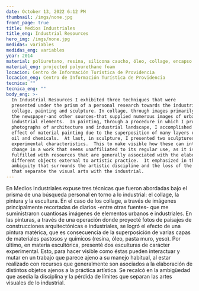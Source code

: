 ```yaml
---
date: October 13, 2022 6:12 PM
thumbnail: /imgs/none.jpg
front_page: true
title: Medios Industriales
title_eng: Industrial Resources
hero_img: /imgs/none.jpg
medidas: variables
medidas_eng: variables
year: 2014
material: poliuretano, resina, silicona caucho, óleo, collage, encapso k
material_eng: projected polyurethane foam
locacion: Centro de Información Turística de Providencia
locacion_eng: Centro de Información Turística de Providencia
tecnica: ""
tecnica_eng: ""
body_eng: >-
  In Industrial Resources I exhibited three techniques that were
  presented under the prism of a personal research towards the industrial:
  collage, painting and sculpture. In collage, through images primarily cut from
  the newspaper-and other sources-that supplied numerous images of urban and
  industrial elements.  In painting, through a procedure in which I projected
  photographs of architecture and industrial landscape, I accomplished the
  effect of material painting due to the superposition of many layers of thick
  oil and chemicals.  At last, in sculpture, I presented two sculptures of
  experimental characteristics.  This to make visible how these can interact and
  change in a work that seems unaffiliated to its regular use, as it is
  fulfilled with resources that are generally associated with the elaboration of
  different objects external to artistic practice.  It emphasized in the
  ambiguity that surrounds the artistic discipline and the loss of the limits
  that separate the visual arts with the industrial.
---
```

En Medios Industriales expuse tres técnicas que fueron abordadas bajo el prisma de una búsqueda personal en torno a lo industrial: el collage, la pintura y la escultura.  En el caso de los collage, a través de imágenes principalmente recortadas de diarios -entre otras fuentes- que me suministraron cuantiosas imágenes de elementos urbanos e industriales. En las pinturas, a través de una operación donde proyecté fotos de paisajes de construcciones arquitectónicas e industriales, se logró el efecto de una pintura matérica, que es consecuencia de la superposición de varias capas de materiales pastosos y químicos (resina, óleo, pasta muro, yeso).  Por último, en materia escultórica, presenté dos esculturas de carácter experimental.  Esto, para hacer visible como éstas pueden interactuar y mutar en un trabajo que parece ajeno a su manejo habitual, al estar realizado con recursos que generalmente son asociados a la elaboración de distintos objetos ajenos a la práctica artística.  Se recalcó en la ambigüedad que asedia la disciplina y la pérdida de límites que separan las artes visuales de lo industrial.
